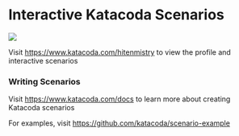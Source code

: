 # Interactive Katacoda Scenarios

[![](http://shields.katacoda.com/katacoda/hitenmistry/count.svg)](https://www.katacoda.com/hitenmistry "Get your profile on Katacoda.com")

Visit https://www.katacoda.com/hitenmistry to view the profile and interactive scenarios

### Writing Scenarios
Visit https://www.katacoda.com/docs to learn more about creating Katacoda scenarios

For examples, visit https://github.com/katacoda/scenario-example
